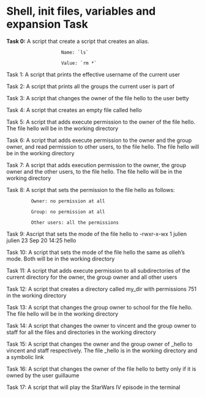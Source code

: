 # Shell, init files, variables and expansion Task

**Task 0:** A script that create a script that creates an alias.

                        Name: `ls`
                        
                        Value: `rm *`

Task 1: A script that prints the effective username of the current user

Task 2: A script that prints all the groups the current user is part of

Task 3: A script that changes the owner of the file hello to the user betty

Task 4: A script that creates an empty file called hello

Task 5: A script that adds execute permission to the owner of the file hello. The file hello will be in the working directory

Task 6: A script that adds execute permission to the owner and the group owner, and read permission to other users, to the file hello. The file hello will be in the working directory

Task 7: A script that adds execution permission to the owner, the group owner and the other users, to the file hello. The file hello will be in the working directory

Task 8: A script that sets the permission to the file hello as follows:

             Owner: no permission at all
            
             Group: no permission at all
            
             Other users: all the permissions
Task 9: Ascript that sets the mode of the file hello to -rwxr-x-wx 1 julien julien 23 Sep 20 14:25 hello

Task 10: A script that sets the mode of the file hello the same as olleh’s mode. Both will be in the working directory

Task 11: A script that adds execute permission to all subdirectories of the current directory for the owner, the group owner and all other users

Task 12: A script that creates a directory called my_dir with permissions 751 in the working directory

Task 13: A script that changes the group owner to school for the file hello. The file hello will be in the working directory

Task 14: A script that changes the owner to vincent and the group owner to staff for all the files and directories in the working directory

Task 15: A script that changes the owner and the group owner of _hello to vincent and staff respectively. The file _hello is in the working directory and a symbolic link

Task 16: A script that changes the owner of the file hello to betty only if it is owned by the user guillaume

Task 17: A script that will play the StarWars IV episode in the terminal
